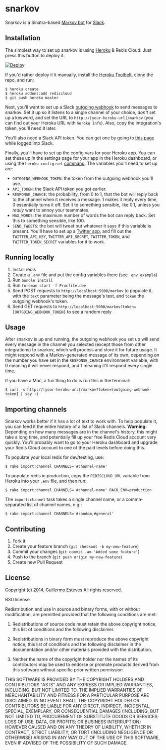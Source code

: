 # snarkov

Snarkov is a Sinatra-based [Markov bot][mb] for [Slack][slack].

[mb]: http://stackoverflow.com/questions/5306729/how-do-markov-chain-chatbots-work
[slack]: https://slack.com

## Installation

The simplest way to set up snarkov is using [Heroku][he] & Redis Cloud. Just press this button to deploy it:

[![Deploy](https://www.herokucdn.com/deploy/button.png)](https://heroku.com/deploy)

If you'd rather deploy it it manually, install the [Heroku Toolbelt][ht], clone the repo, and run:

```
$ heroku create
$ heroku addons:add rediscloud
$ git push heroku master
```

Next, you'll want to set up a Slack [outgoing webhook][ow] to send messages to snarkov. Set it up so it listens to a single channel of your choice, _don't_ set up a keyword, and set the URL to `http://[your-heroku-url]/markov` (you can find out your Heroku URL with `heroku info`). Also, copy the integration's token, you'll need it later.

You'll also need a Slack API token. You can get one by going to [this page][token] while logged into Slack.

Finally, you'll have to set up the config vars for your Heroku app. You can set these up in the settings page for your app in the Heroku dashboard, or using the `heroku config:set` [command][cf]. The variables you'll need to set up are:

* `OUTGOING_WEBHOOK_TOKEN`: the token from the outgoing webhook you'll use.
* `API_TOKEN`: the Slack API token you got earlier.
* `RESPONSE_CHANCE`: the probability, from 0 to 1, that the bot will reply back to the channel when it receives a message. 1 makes it reply every time, 0 essentially turns it off. Set it to something sensible, like 0.1, unless you _really_ want to annoy your teammates.
* `MAX_WORDS`: the maximum number of words the bot can reply back. Set this to something sensible, like 100.
* `SEND_TWEETS`: the bot will tweet out whatever it says if this variable is present. You'll have to set up a [Twitter app][ta], and fill out the `TWITTER_API_KEY`, `TWITTER_API_SECRET`, `TWITTER_TOKEN`, and `TWITTER_TOKEN_SECRET` variables for it to work.

[ht]: https://toolbelt.heroku.com/
[he]: http://www.heroku.com
[ow]: https://slack.com/services/new/outgoing-webhook
[token]: https://api.slack.com/#auth
[cf]: https://devcenter.heroku.com/articles/config-vars#setting-up-config-vars-for-a-deployed-application
[ta]: http://apps.twitter.com

## Running locally

1. Install redis
2. Create a `.env` file and put the config variables there (see `.env.example`)
3. Run `bundle install`
4. Run `foreman start -f Procfile.dev`
5. Send POST requests to `http://localhost:5000/markov` to populate it, with the `text` parameter being the message's text, and `token` the outgoing webhook's token.
6. Send GET requests to `http://localhost:5000/markov?token=[OUTGOING_WEBHOOK_TOKEN]` to see a random reply

## Usage

After snarkov is up and running, the outgoing webhook you set up will send every message in the channel you selected (except those from other integrations) to snarkov, which will process and store it for future usage. It might respond with a Markov-generated message of its own, depending on the number you have set in the `RESPONSE_CHANCE` environment variable, with 0 meaning it will never respond, and 1 meaning it'll respond every single time.

If you have a Mac, a fun thing to do is run this in the terminal:

```
$ curl -s http://[your-heroku-url]/markov?token=[outgoing-webhook-token] | say -i
```

## Importing channels

Snarkov works better if it has a lot of text to work with. To help populate it, you can feed it the entire history of a list of Slack channels. **Warning:** Depending on how many messages are in the channel's history, this might take a long time, and potentially fill up your free Redis Cloud account very quickly. You'll probably want to go to your Heroku dashboard and upgrade your Redis Cloud account to one of the paid levels before doing this.

To populate your local redis for dev/testing, use:

```
$ rake import:channel CHANNELS='#channel-name'
```

To populate redis in production, copy the `REDISCLOUD_URL` variable from Heroku into your `.env` file, and then run:

```
$ rake import:channel CHANNELS='#channel-name' RACK_ENV=production
```

The `import:channel` task takes a single channel name, or a comma-separated list of channel names, e.g.: 

```
$ rake import:channel CHANNELS='#random,#general'
```

## Contributing

1. Fork it
2. Create your feature branch (`git checkout -b my-new-feature`)
3. Commit your changes (`git commit -am 'Added some feature'`)
4. Push to the branch (`git push origin my-new-feature`)
5. Create new Pull Request

## License 

Copyright (c) 2014, Guillermo Esteves
All rights reserved.

BSD license

Redistribution and use in source and binary forms, with or without modification, are permitted provided that the following conditions are met:

1. Redistributions of source code must retain the above copyright notice, this list of conditions and the following disclaimer.

2. Redistributions in binary form must reproduce the above copyright notice, this list of conditions and the following disclaimer in the documentation and/or other materials provided with the distribution.

3. Neither the name of the copyright holder nor the names of its contributors may be used to endorse or promote products derived from this software without specific prior written permission.

THIS SOFTWARE IS PROVIDED BY THE COPYRIGHT HOLDERS AND CONTRIBUTORS "AS IS" AND ANY EXPRESS OR IMPLIED WARRANTIES, INCLUDING, BUT NOT LIMITED TO, THE IMPLIED WARRANTIES OF MERCHANTABILITY AND FITNESS FOR A PARTICULAR PURPOSE ARE DISCLAIMED. IN NO EVENT SHALL THE COPYRIGHT HOLDER OR CONTRIBUTORS BE LIABLE FOR ANY DIRECT, INDIRECT, INCIDENTAL, SPECIAL, EXEMPLARY, OR CONSEQUENTIAL DAMAGES (INCLUDING, BUT NOT LIMITED TO, PROCUREMENT OF SUBSTITUTE GOODS OR SERVICES; LOSS OF USE, DATA, OR PROFITS; OR BUSINESS INTERRUPTION) HOWEVER CAUSED AND ON ANY THEORY OF LIABILITY, WHETHER IN CONTRACT, STRICT LIABILITY, OR TORT (INCLUDING NEGLIGENCE OR OTHERWISE) ARISING IN ANY WAY OUT OF THE USE OF THIS SOFTWARE, EVEN IF ADVISED OF THE POSSIBILITY OF SUCH DAMAGE.
